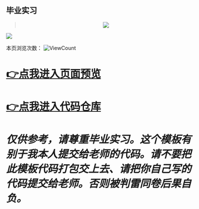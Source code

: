 ## 毕业实习


> <div align="center"> <img src="https://v2.jinrishici.com/one.svg" /> </div>


<img src="https://readme-typing-svg.herokuapp.com/?lines=今天你躺平了吗(bushi&center=true&size=27" />


本页浏览次数：
![ViewCount](https://count.getloli.com/get/@SYU_int_4-2_graduateTraining)




# [👉点我进入页面预览](https://coolestenoch.github.io/SyuGraduateTraining/)


# [👉点我进入代码仓库](https://github.com/coolestenoch/SyuGraduateTraining/)




# ***仅供参考，请尊重毕业实习。这个模板有别于我本人提交给老师的代码。请不要把此模板代码打包交上去、请把你自己写的代码提交给老师。否则被判雷同卷后果自负。***











